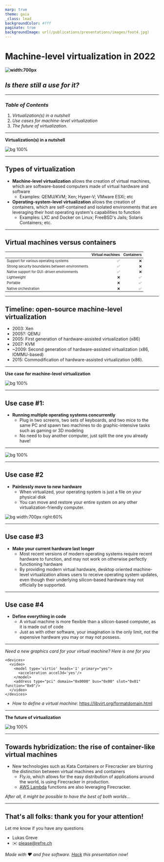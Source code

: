 ```yaml
---
marp: true
theme: gaia
_class: lead
backgroundColor: #fff
paginate: true
backgroundImage: url(/publications/presentations/images/foot4.jpg)
---
```


<!-- _paginate: -->

# Machine-level virtualization in 2022

**![width:700px](/publications/presentations/images/fractal-veggie.jpg) <!-- Setting width to 700px -->**

## *Is there still a use for it?*

---

<style scoped> { font-size: 350%; }</style>

### *Table of Contents*

1. *Virtualization(s) in a nutshell*
2. *Use cases for machine-level virtualization*
3. *The future of virtualization.*

---

<style scoped> { font-size: 900%; }</style>

<!-- _backgroundImage:  -->
<!-- _color: white  -->
<!-- _paginate: -->

**Virtualization(s) in a nutshell**

![bg 100%](/publications/presentations/images/recursive.jpg)

---

## Types of virtualization

* **Machine-level virtualization** allows the creation of virtual machines, which are software-based computers made of virtual hardware and software
  * Examples: QEMU/KVM; Xen; Hyper-V; VMware ESXi; etc
* **Operating-system-level virtualization** allows the creation of containers, which are self-contained and isolated environments that are leveraging their host operating system's capabilities to function
  * Examples: LXC and Docker on Linux; FreeBSD's Jails; Solaris Containers; etc.

---

## Virtual machines versus containers

<style scoped>table { font-size: 80%; }</style>

|                                                 |   Virtual machines |         Containers |
| ----------------------------------------------- | -----------------: | -----------------: |
| Support for various operating systems           | :white_check_mark: |                :x: |
| Strong security boundaries between environments | :white_check_mark: |                :x: |
| Native support for GUI-driven environments      | :white_check_mark: |                :x: |
| Lightweight                                     |                :x: | :white_check_mark: |
| Portable                                        |                :x: | :white_check_mark: |
| Native orchestration                            |                :x: | :white_check_mark: |

---

## Timeline: open-source machine-level virtualization

* 2003: Xen
* 2005?: QEMU
* 2005: First generation of hardware-assisted virtualization (x86)
* 2007: KVM
* ~2009: Second generation of hardware-assisted virtualization (x86, IOMMU-based)
* 2015: Commodification of hardware-assisted virtualization (x86).

---

<style scoped> { font-size: 900%; }</style>

<!-- _backgroundImage:  -->
<!-- _color: white  -->
<!-- _paginate: -->

**Use case for machine-level virtualization**

![bg 100%](/publications/presentations/images/recursive.jpg)

---

## Use case #1:

* **Running multiple operating systems concurrently**
  * Plug in two screens, two sets of keyboards, and two mice to the same PC and spawn two machines to do graphic-intensive tasks such as gaming or 3D modeling
  * No need to buy another computer, just split the one you already have!

---

![bg 100%](/publications/presentations/images/nested-virtualization-2.png)

<style scoped> { font-size: 650%; }</style>

<!-- _backgroundImage:  -->
<!-- _color: white  -->
<!-- _paginate: -->

---

<style scoped> { font-size: 170%; }</style>

## Use case #2

* **Painlessly move to new hardware**
  * When virtualized, your operating system is just a file on your physical disk
  * You can move and restore your entire system on any other virtualization-friendly computer.

![bg width:700px right:60%](/publications/presentations/images/virtualization-in-a-nutshell.png)

---

## Use case #3

* **Make your current hardware last longer**
  * Most recent versions of modern operating systems require recent hardware to function, and may not work on otherwise perfectly functioning hardware
  * By providing modern virtual hardware, desktop oriented machine-level virtualization  allows users to receive operating system updates, even though their underlying silicon-based hardware may not officially be supported.

---

## Use case #4

* **Define everything in code**
  * A virtual machine is more flexible than a silicon-based computer, as it is made out of code
  * Just as with other software, your imagination is the only limit, not the expensive hardware you may or may not possess.


---

*Need a new graphics card for your virtual machine? Here is one for you*

```
<devices>
  <video>
    <model type='virtio' heads='1' primary="yes">
      <acceleration accel3d='yes'/>
    </model>
    <address type="pci" domain="0x0000" bus="0x00" slot="0x01" function="0x0"/>
  </video>
</devices>
```

* *How to define a virtual machine*: https://libvirt.org/formatdomain.html

---

<style scoped> { font-size: 950%; }</style>

<!-- _backgroundImage:  -->
<!-- _color: white  -->
<!-- _paginate: -->

**The future of virtualization**

![bg 100%](/publications/presentations/images/recursive.jpg)

---

## Towards hybridization: the rise of container-like virtual machines

* New technologies such as Kata Containers or Firecracker are blurring the distinction between virtual machines and containers
  * Fly.io, which allows for the easy distribution of applications around the world, is using Firecracker in production.
  * [AWS Lambda](https://aws.amazon.com/lambda/) functions are also leveraging Firecracker.

*After all, it might be possible to have the best of both worlds*...

---

## That's all folks: thank you for your attention!

Let me know if you have any questions

* Lukas Greve
* :envelope: please@refre.ch


*Made with :heart: and free software. [Hack](https://github.com/luzeal/publications/blob/master/virtualization.md) this presentation now!*

